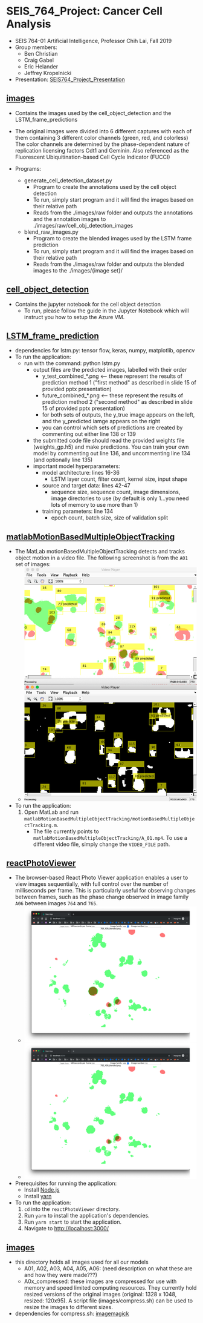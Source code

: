 # SEIS_764_Project: Cancer Cell Analysis

- SEIS 764-01 Artificial Intelligence, Professor Chih Lai, Fall 2019
- Group members:
  - Ben Christian
  - Craig Gabel
  - Eric Helander
  - Jeffrey Kropelnicki
- Presentation: [SEIS764_Project_Presentation](SEIS764_Project_Presentation.pptx)

## [images](images)

- Contains the images used by the cell_object_detection and the LSTM_frame_predictions

- The original images were divided into 6 different captures with each of them containing 3 different color channels (green, red, and colorless)
The color channels are determined by the phase-dependent nature of replication licensing factors Cdt1 and Geminin.
Also referenced as the Fluorescent Ubiquitination-based  Cell Cycle Indicator (FUCCI)

- Programs:
  - generate_cell_detection_dataset.py
    - Program to create the annotations used by the cell object detection
    - To run, simply start program and it will find the images based on their relative path
    - Reads from the ./images/raw folder and outputs the annotations
    and the annotation images to ./images/raw/cell_obj_detection_images
  - blend_raw_images.py
    - Program to create the blended images used by the LSTM frame prediction
    - To run, simply start program and it will find the images based on their relative path
    - Reads from the ./images/raw folder and outputs the blended images to the ./images/{image set}/

## [cell_object_detection](cell_object_detection)
- Contains the jupyter notebook for the cell object detection
  - To run, please follow the guide in the Jupyter Notebook which will instruct you how to setup the Azure VM.

## [LSTM_frame_prediction](LSTM_frame_prediction)

- dependencies for lstm.py: tensor flow, keras, numpy, matplotlib, opencv
- To run the application:
  - run with the command: python lstm.py
    - output files are the predicted images, labelled with their order
      - y_test_combined_*.png <-- these represent the results of prediction method 1 ("first method" as described in slide 15 of provided pptx presentation)
      - future_combined_*.png <-- these represent the results of prediction method 2 ("second method" as described in slide 15 of provided pptx presentation)
      - for both sets of outputs, the y_true image appears on the left, and the y_predicted iamge appears on the right
      - you can control which sets of predictions are created by commenting out either line 138 or 139
    - the submitted code file should read the provided weights file (weights_gp.h5) and make predictions.  You can train your own model by commenting out line 136, and uncommenting line 134 (and optionally line 135)
    - important model hyperparameters:
      - model architecture: lines 16-36
        - LSTM layer count, filter count, kernel size, input shape
      - source and target data: lines 42-47
        - sequence size, sequence count, image dimensions, image directories to use (by default is only 1...you need lots of memory to use more than 1)
      - training parameters: line 134
        - epoch count, batch size, size of validation split


## [matlabMotionBasedMultipleObjectTracking](matlabMotionBasedMultipleObjectTracking)

- The MatLab motionBasedMultipleObjectTracking detects and tracks object motion in a video file. The following screenshot is from the `A01` set of images:
  - ![matlab-motion-based-multiple-object-tracking](README-img/matlab-motion-based-multiple-object-tracking.png)
- To run the application:
  1. Open MatLab and run `matlabMotionBasedMultipleObjectTracking/motionBasedMultipleObjectTracking.m`.
     - The file currently points to `matlabMotionBasedMultipleObjectTracking/A_01.mp4`. To use a different video file, simply change the `VIDEO_FILE` path.

## [reactPhotoViewer](reactPhotoViewer)

- The browser-based React Photo Viewer application enables a user to view images sequentially, with full control over the number of milliseconds per frame. This is particularly useful for observing changes between frames, such as the phase change observed in image family `A06` between images `764` and `765`.
  - ![react-photo-viewer_A06_764](README-img/react-photo-viewer_A06_764.png)
  - ![react-photo-viewer_A06_765](README-img/react-photo-viewer_A06_765.png)
- Prerequisites for running the application:
  - Install [Node.js](https://nodejs.org/en/)
  - Install [yarn](https://yarnpkg.com/lang/en/docs/install/)
- To run the application:
  1. `cd` into the `reactPhotoViewer` directory.
  2. Run `yarn` to install the application's dependencies.
  3. Run `yarn start` to start the application.
  4. Navigate to [http://localhost:3000/](http://localhost:3000/)

## [images](images)
  - this directory holds all images used for all our models
    - A01, A02, A03, A04, A05, A06: (need description on what these are and how they were made???)
    - A0x_compressed: these images are compressed for use with memory and speed limited computing resources.  They currently hold resized versions of the original images (original: 1328 x 1048, resized: 120x95).  A script file (images/compress.sh) can be used to resize the images to different sizes.
  - dependencies for compress.sh: [imagemagick](https://imagemagick.org/index.php)
